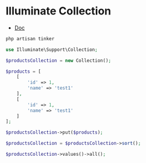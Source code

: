 # Illuminate Collection

- [Doc](https://laravel.com/docs/10.x/collections)

```bash
php artisan tinker
```

```php
use Illuminate\Support\Collection;

$productsCollection = new Collection();

$products = [
    [
        'id' => 1,
        'name' => 'test1'
    ],
    [
        'id' => 1,
        'name' => 'test1'
    ]
];

$productsCollection->put($products);

$productsCollection = $productsCollection->sort();

$productsCollection->values()->all();

```
